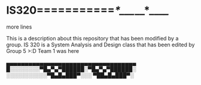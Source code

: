 # IS320===========**_*_*___*__*_**__*_*

more lines 


This is a description about this repository that has been modified by a group. IS 320 is a System Analysis and Design class
that has been edited by Group 5 >:D
Team 1 was here

▄▄▄▄▄▄▄▄▄▄▄▄▄▄▄▄▄▄▄▄▄▄▄▄▄▄▄▄▄▄▄▄▄▄▄
█░░░░░░░░▀█▄▀▄▀██████░▀█▄▀▄▀██████░
░░░░░░░░░░░▀█▄█▄███▀░░░ ▀██▄█▄███▀░


